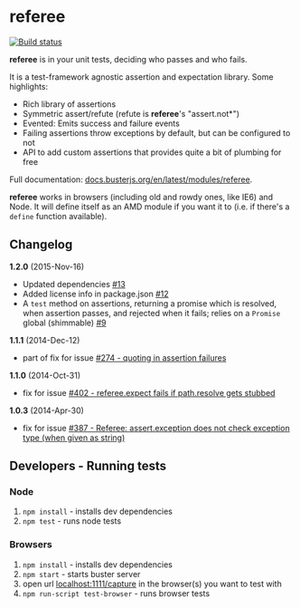 # referee

[![Build status](https://secure.travis-ci.org/busterjs/referee.png?branch=master)](http://travis-ci.org/busterjs/referee)

**referee** is in your unit tests, deciding who passes and who fails.

It is a test-framework agnostic assertion and expectation library.
Some highlights:

- Rich library of assertions
- Symmetric assert/refute (refute is **referee**'s "assert.not*")
- Evented: Emits success and failure events
- Failing assertions throw exceptions by default, but can be configured to not
- API to add custom assertions that provides quite a bit of plumbing for free

Full documentation:
[docs.busterjs.org/en/latest/modules/referee](http://docs.busterjs.org/en/latest/modules/referee/).

**referee** works in browsers (including old and rowdy ones, like IE6) and Node.
It will define itself as an AMD module if you want it to (i.e. if there's a
`define` function available).


## Changelog

**1.2.0** (2015-Nov-16)

* Updated dependencies [#13](https://github.com/busterjs/referee/pull/13)
* Added license info in package.json [#12](https://github.com/busterjs/referee/pull/12)
* A `test` method on assertions, returning a promise which is resolved, when assertion passes, and rejected when it fails; relies on a `Promise` global (shimmable) [#9](https://github.com/busterjs/referee/pull/9) 

**1.1.1** (2014-Dec-12)

* part of fix for issue [#274 - quoting in assertion failures](https://github.com/busterjs/buster/issues/274)

**1.1.0** (2014-Oct-31)

* fix for issue [#402 - referee.expect fails if path.resolve gets stubbed](https://github.com/busterjs/buster/issues/402)

**1.0.3** (2014-Apr-30)

* fix for issue [#387 - Referee: assert.exception does not check exception type (when given as string)](https://github.com/busterjs/buster/issues/387)


## Developers - Running tests

### Node

  1. `npm install` - installs dev dependencies
  1. `npm test` - runs node tests

### Browsers

  1. `npm install` - installs dev dependencies
  1. `npm start` - starts buster server
  1. open url [localhost:1111/capture](http://localhost:1111/capture) in the browser(s) you want to test with
  1. `npm run-script test-browser` - runs browser tests
